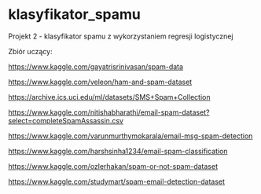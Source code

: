 # klasyfikator_spamu
Projekt 2 - klasyfikator spamu z wykorzystaniem regresji logistycznej

Zbiór uczący:

https://www.kaggle.com/gayatrisrinivasan/spam-data

https://www.kaggle.com/veleon/ham-and-spam-dataset

https://archive.ics.uci.edu/ml/datasets/SMS+Spam+Collection

https://www.kaggle.com/nitishabharathi/email-spam-dataset?select=completeSpamAssassin.csv

https://www.kaggle.com/varunmurthymokarala/email-msg-spam-detection

https://www.kaggle.com/harshsinha1234/email-spam-classification

https://www.kaggle.com/ozlerhakan/spam-or-not-spam-dataset

https://www.kaggle.com/studymart/spam-email-detection-dataset
